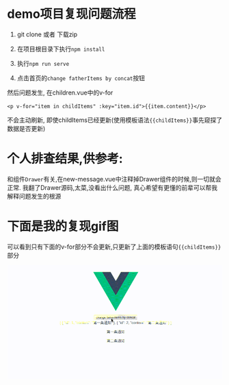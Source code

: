 # demo项目复现问题流程

1. git clone 或者 下载zip

2. 在项目根目录下执行`npm install`

3. 执行`npm run serve`

4. 点击首页的`change fatherItems by concat`按钮

然后问题发生, 在children.vue中的v-for
```
<p v-for="item in childItems" :key="item.id">{{item.content}}</p>
```

不会主动刷新, 即使childItems已经更新(使用模板语法`{{childItems}}`事先窥探了数据是否更新)

# 个人排查结果,供参考:

和组件`Drawer`有关,在new-message.vue中注释掉Drawer组件的时候,则一切就会正常. 我翻了Drawer源码,太菜,没看出什么问题, 真心希望有更懂的前辈可以帮我解释问题发生的根源

# 下面是我的复现gif图

可以看到只有下面的v-for部分不会更新,只更新了上面的模板语句`{{childItems}}`部分

<img src="public/demo.gif">